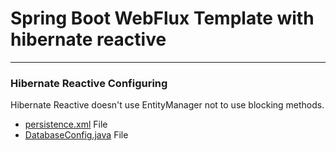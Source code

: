 # Spring Boot WebFlux Template with hibernate reactive

---
### Hibernate Reactive Configuring
Hibernate Reactive doesn't use EntityManager not to use blocking methods. 

- [persistence.xml](https://github.com/lazyskulptor/springboot-webflux-template/blob/feat-hibernate-reactive/src/main/resources/META-INF/persistence.xml) File 
- [DatabaseConfig.java](https://github.com/lazyskulptor/springboot-webflux-template/blob/feat-hibernate-reactive/src/main/java/my/lazyskulptor/commerce/config/DatabaseConfig.java) File
